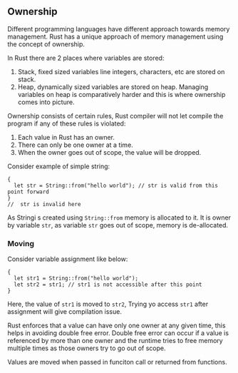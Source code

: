 ## Ownership

Different programming languages have different approach towards memory management. Rust has a unique approach of memory management using the concept of ownership.

In Rust there are 2 places where variables are stored:

1. Stack, fixed sized variables line integers, characters, etc are stored on stack.
2. Heap, dynamically sized variables are stored on heap. Managing variables on heap is comparatively harder and this is where ownership comes into picture.

Ownership consists of certain rules, Rust compiler will not let compile the program if any of these rules is violated:

1. Each value in Rust has an owner.
2. There can only be one owner at a time.
3. When the owner goes out of scope, the value will be dropped.

Consider example of simple string:

```
{
  let str = String::from("hello world"); // str is valid from this point forward
}
//  str is invalid here
```

As Stringi s created using `String::from` memory is allocated to it. It is owner by variable `str`, as variable `str` goes out of scope, memory is de-allocated.

### Moving

Consider variable assignment like below:

```
{
  let str1 = String::from("hello world");
  let str2 = str1; // str1 is not accessible after this point
}
```

Here, the value of `str1` is moved to `str2`, Trying yo access `str1` after assignment will give compilation issue.

Rust enforces that a value can have only one owner at any given time, this helps in avoiding double free error. Double free error can occur if a value is referenced by more than one owner and the runtime tries to free memory multiple times as those owners try to go out of scope.

Values are moved when passed in funciton call or returned from functions.

